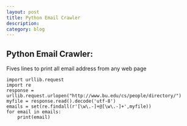 ```yaml
---
layout: post
title: Python Email Crawler
description: 
category: blog
---
```


 

## Python Email Crawler:
Fives lines to print all email address from any web page


	import urllib.request
	import re 
	response = urllib.request.urlopen("http://www.bu.edu/cs/people/directory/")
	myfile = response.read().decode('utf-8')
	emails = set(re.findall(r'[\w\.-]+@[\w\.-]+',myfile))
	for email in emails:
    	print(email)


